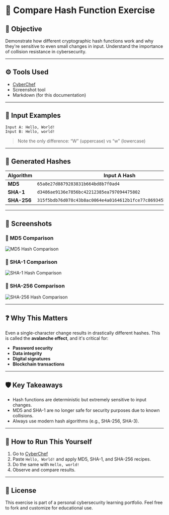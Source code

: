 
# 🔐 Compare Hash Function Exercise

## 📌 Objective

Demonstrate how different cryptographic hash functions work and why they're sensitive to even small changes in input. Understand the importance of collision resistance in cybersecurity.

---

## ⚙️ Tools Used

- [CyberChef](https://gchq.github.io/CyberChef/)
- Screenshot tool
- Markdown (for this documentation)

---

## 🧪 Input Examples

```text
Input A: Hello, World!
Input B: Hello, world!
```

> Note the only difference: “W” (uppercase) vs “w” (lowercase)

---

## 🧮 Generated Hashes

| **Algorithm** | **Input A Hash** | **Input B Hash** |
|---------------|------------------|------------------|
| **MD5**       | `65a8e27d8879283831b664bd8b7f0ad4` | `6cd3556deb0da54bca060b4c39479839` |
| **SHA-1**     | `d3486ae9136e7856bc42212385ea797094475802` | `7e8767b3fd243e5e5f447b2c6d8d6e3aaf7e7f1e` |
| **SHA-256**   | `315f5bdb76d078c43b8ac0064e4a0164612b1fce77c869345bfc94c75894edd3` | `64ec88ca00b268e5ba1a35678a1b5316d212f4f366b2477232534a8aeca37f3c` |

---

## 📸 Screenshots

### 🔹 MD5 Comparison
![MD5 Hash Comparison](https://imgur.com/a/qYT9wBc)

### 🔹 SHA-1 Comparison
![SHA-1 Hash Comparison](https://i.imgur.com/tqJZdjY.png)

### 🔹 SHA-256 Comparison
![SHA-256 Hash Comparison](https://i.imgur.com/JkCCQx9.png)

---

## ❓ Why This Matters

Even a single-character change results in drastically different hashes. This is called the **avalanche effect**, and it's critical for:

- **Password security**
- **Data integrity**
- **Digital signatures**
- **Blockchain transactions**

---

## 🛡️ Key Takeaways

- Hash functions are deterministic but extremely sensitive to input changes.
- MD5 and SHA-1 are no longer safe for security purposes due to known collisions.
- Always use modern hash algorithms (e.g., SHA-256, SHA-3).

---

## 📁 How to Run This Yourself

1. Go to [CyberChef](https://gchq.github.io/CyberChef/)
2. Paste `Hello, World!` and apply MD5, SHA-1, and SHA-256 recipes.
3. Do the same with `Hello, world!`
4. Observe and compare results.

---

## 📂 License

This exercise is part of a personal cybersecurity learning portfolio. Feel free to fork and customize for educational use.
